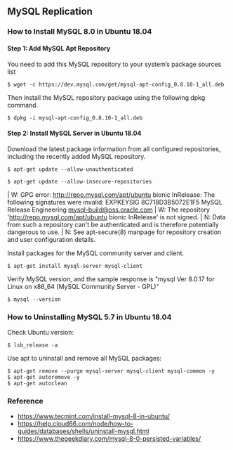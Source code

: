 ## MySQL Replication


### How to Install MySQL 8.0 in Ubuntu 18.04

#### Step 1: Add MySQL Apt Repository

You need to add this MySQL repository to your system’s package sources list
```
$ wget -c https://dev.mysql.com/get/mysql-apt-config_0.8.10-1_all.deb
```

Then install the MySQL repository package using the following dpkg command.
```
$ dpkg -i mysql-apt-config_0.8.10-1_all.deb
```

#### Step 2: Install MySQL Server in Ubuntu 18.04

Download the latest package information from all configured repositories, including the recently added MySQL repository.

```
$ apt-get update --allow-unauthenticated
```

```
$ apt-get update --allow-insecure-repositories
```

| W: GPG error: http://repo.mysql.com/apt/ubuntu bionic InRelease: The following signatures were invalid: EXPKEYSIG 8C718D3B5072E1F5 MySQL Release Engineering <mysql-build@oss.oracle.com>
| W: The repository 'http://repo.mysql.com/apt/ubuntu bionic InRelease' is not signed.
| N: Data from such a repository can't be authenticated and is therefore potentially dangerous to use.
| N: See apt-secure(8) manpage for repository creation and user configuration details.

Install packages for the MySQL community server and client.

```
$ apt-get install mysql-server mysql-client
```

Verify MySQL version, and the sample response is "mysql  Ver 8.0.17 for Linux on x86_64 (MySQL Community Server - GPL)"

```
$ mysql --version
```

### How to Uninstalling MySQL 5.7 in Ubuntu 18.04

Check Ubuntu version:
```
$ lsb_release -a
```

Use apt to uninstall and remove all MySQL packages:
```
$ apt-get remove --purge mysql-server mysql-client mysql-common -y
$ apt-get autoremove -y
$ apt-get autoclean
```

### Reference

* https://www.tecmint.com/install-mysql-8-in-ubuntu/
* https://help.cloud66.com/node/how-to-guides/databases/shells/uninstall-mysql.html
* https://www.thegeekdiary.com/mysql-8-0-persisted-variables/